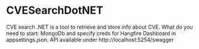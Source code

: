 # CVESearchDotNET
CVE search .NET is a tool to retrieve and store info about CVE. What do you need to start: MongoDb and specify creds for Hangfire Dashboard in appsettings.json.  API available under http://localhost:5254/swagger
